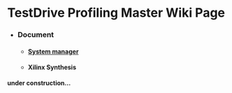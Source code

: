 # TestDrive Profiling Master Wiki Page

* ### Document
	* #### [System manager](wiki.html?SystemManager.md)
	* #### Xilinx Synthesis

<b>under construction...</b>

